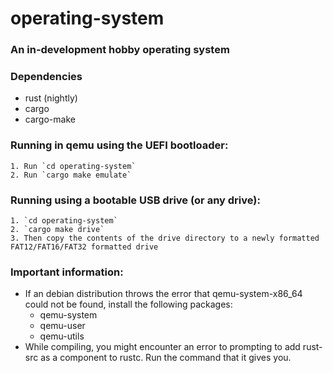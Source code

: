 # operating-system
### An in-development hobby operating system

### Dependencies
- rust (nightly)
- cargo
- cargo-make

### Running in qemu using the UEFI bootloader:
    1. Run `cd operating-system`
    2. Run `cargo make emulate`

### Running using a bootable USB drive (or any drive):
    1. `cd operating-system`
    2. `cargo make drive`
    3. Then copy the contents of the drive directory to a newly formatted FAT12/FAT16/FAT32 formatted drive

### Important information:
- If an debian distribution throws the error that qemu-system-x86_64 could not be found, install the following packages: 
  - qemu-system
  - qemu-user
  - qemu-utils
- While compiling, you might encounter an error to prompting to add rust-src as a component to rustc. Run the command that it gives you.
